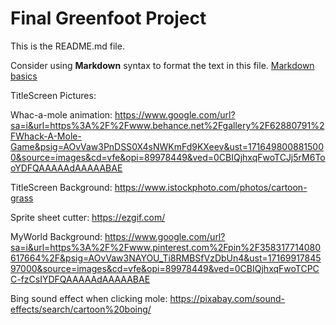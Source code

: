 # Final Greenfoot Project
This is the README.md file.

Consider using **Markdown** syntax to format the text in this file. [Markdown basics](https://www.markdownguide.org/getting-started/)



TitleScreen Pictures:

Whac-a-mole animation: https://www.google.com/url?sa=i&url=https%3A%2F%2Fwww.behance.net%2Fgallery%2F62880791%2FWhack-A-Mole-Game&psig=AOvVaw3PnDSS0X4sNWKmFd9KXeev&ust=1716498008815000&source=images&cd=vfe&opi=89978449&ved=0CBIQjhxqFwoTCJj5rM6TooYDFQAAAAAdAAAAABAE


TitleScreen Background: https://www.istockphoto.com/photos/cartoon-grass 


Sprite sheet cutter: https://ezgif.com/ 


MyWorld Background: https://www.google.com/url?sa=i&url=https%3A%2F%2Fwww.pinterest.com%2Fpin%2F358317714080617664%2F&psig=AOvVaw3NAYOU_Ti8RMBSfVzDbUn4&ust=1716991784597000&source=images&cd=vfe&opi=89978449&ved=0CBIQjhxqFwoTCPCC-fzCsIYDFQAAAAAdAAAAABAE

Bing sound effect when clicking mole:
https://pixabay.com/sound-effects/search/cartoon%20boing/
